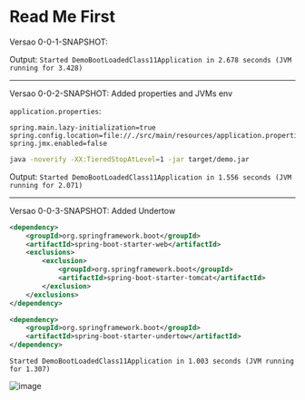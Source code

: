 # Read Me First

Versao 0-0-1-SNAPSHOT:   
   
Output:
`Started DemoBootLoadedClass11Application in 2.678 seconds (JVM running for 3.428)`

---

Versao 0-0-2-SNAPSHOT: Added properties and JVMs env

`application.properties`:   

```properties
spring.main.lazy-initialization=true
spring.config.location=file://./src/main/resources/application.properties
spring.jmx.enabled=false
```

```sh
java -noverify -XX:TieredStopAtLevel=1 -jar target/demo.jar
```

Output:
`Started DemoBootLoadedClass11Application in 1.556 seconds (JVM running for 2.071)`

---

Versao 0-0-3-SNAPSHOT: Added Undertow

```xml
<dependency>
    <groupId>org.springframework.boot</groupId>
    <artifactId>spring-boot-starter-web</artifactId>
    <exclusions>
        <exclusion>
            <groupId>org.springframework.boot</groupId>
            <artifactId>spring-boot-starter-tomcat</artifactId>
        </exclusion>
    </exclusions>
</dependency>

<dependency>
    <groupId>org.springframework.boot</groupId>
    <artifactId>spring-boot-starter-undertow</artifactId>
</dependency>	
```        

`Started DemoBootLoadedClass11Application in 1.003 seconds (JVM running for 1.307)`

![image](https://user-images.githubusercontent.com/3913593/98156304-60180480-1eb6-11eb-90c4-b78c385d0842.png)

